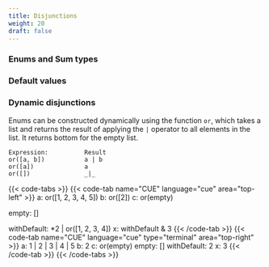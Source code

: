 ```yaml
---
title: Disjunctions
weight: 20
draft: false
---
```


### Enums and Sum types

### Default values

<!--

- disjunctions of values and types
- default values
- default value semantics
- more than one default
-->

### Dynamic disjunctions

Enums can be constructed dynamically using the function `or`, which
takes a list and returns the result of applying the `|` operator to all elements in the list.
It returns bottom for the empty list.

```coq
Expression:          Result
or([a, b])           a | b
or([a])              a
or([])               _|_
```

{{< code-tabs >}}
{{< code-tab name="CUE" language="cue"  area="top-left" >}}
a: or([1, 2, 3, 4, 5])
b: or([2])
c: or(empty)

empty: []

withDefault: *2 | or([1, 2, 3, 4])
x:           withDefault & 3
{{< /code-tab >}}
{{< code-tab name="CUE" language="cue" type="terminal" area="top-right" >}}
a: 1 | 2 | 3 | 4 | 5
b: 2
c: or(empty)
empty: []
withDefault: 2
x:           3
{{< /code-tab >}}
{{< /code-tabs >}}

